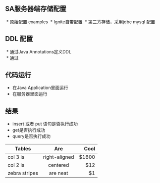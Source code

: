 ## SA服务器端存储配置
  * 原始配置 examples 
  * Ignite自带配置
  * 第三方存储，采用jdbc mysql 配置  

## DDL 配置
  * 通过Java Annotations定义DDL  
  * 通过
  
## 代码运行  
  * 在Java Application里面运行  
  * 在服务器里面运行  
  
## 结果  
  * insert 或者 put 语句是否执行成功  
  * get是否执行成功  
  * query是否执行成功   

| Tables        | Are           | Cool  |
| ------------- |:-------------:| -----:|
| col 3 is      | right-aligned | $1600 |
| col 2 is      | centered      |   $12 |
| zebra stripes | are neat      |    $1 |
